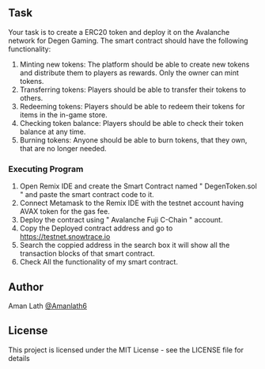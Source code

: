 ## Task
Your task is to create a ERC20 token and deploy it on the Avalanche network for Degen Gaming. The smart contract should have the following functionality:

1. Minting new tokens: The platform should be able to create new tokens and distribute them to  players as rewards. Only the owner can mint tokens.
2. Transferring tokens: Players should be able to transfer their tokens to others.
3. Redeeming tokens: Players should be able to redeem their tokens for items in the in-game store.
4. Checking token balance: Players should be able to check their token balance at any time.
5. Burning tokens: Anyone should be able to burn tokens, that they own, that are no longer needed.


### Executing Program

1. Open Remix IDE and create the Smart Contract named " DegenToken.sol " and paste the smart contract code to it.
2. Connect Metamask to the Remix IDE with the testnet account having AVAX token for the gas fee.
3. Deploy the contract using " Avalanche Fuji C-Chain " account.
4. Copy the Deployed contract address and go to https://testnet.snowtrace.io 
5. Search the coppied address in the search box it will show all the transaction blocks of that smart contract.
6. Check All the functionality of my smart contract.


## Author

Aman Lath
[@Amanlath6](https://twitter.com/amanlath6)

## License

This project is licensed under the MIT License - see the LICENSE file for details
